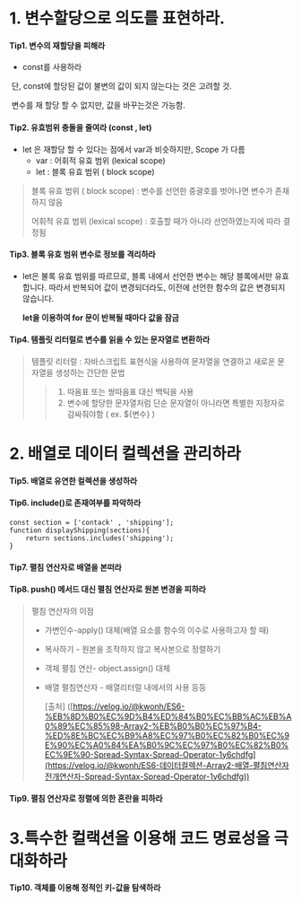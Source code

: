 

# 1. 변수할당으로 의도를 표현하라.

####  Tip1. 변수의 재할당을 피해라	

* const를 사용하라

​       단, const에 할당된 값이 불변의 값이 되지 않는다는 것은 고려할 것.

​       변수를 재 할당 할 수 없지만, 값을 바꾸는것은 가능함. 



####  Tip2. 유효범위 충돌을 줄여라 (const , let)

* let 은 재할당 할 수 있다는 점에서 var과 비슷하지만, Scope 가 다름
  * var : 어휘적 유효 범위 (lexical scope)
  * let : 블록 유효 범위 ( block scope) 

> 블록 유효 범위 ( block scope)  : 변수를 선언한 중괄호를 벗어나면 변수가 존재하지 않음
>
> 어휘적 유효 범위 (lexical scope) : 호출할 때가 아니라 선언하였는지에 따라 결정됨





#### Tip3. 블록 유효 범위 변수로 정보를 격리하라	

* let은 불록 유효 범위를 따르므로, 블록 내에서 선언한 변수는 해당 블록에서만 유효합니다. 따라서 반복되어 값이 변경되더라도, 이전에 선언한 함수의 값은 변경되지 않습니다. 

  **let을 이용하여 for 문이 반복될 때마다 값을 잠금**





#### Tip4. 템플릿 리터럴로 변수를 읽을 수 있는 문자열로 변환하라 

> 템플릿 리터럴 : 자바스크립트 표현식을 사용하여 문자열을 연결하고 새로운 문자열을 생성하는 간단한 문법 
>
> > 1. 따옴표 또는 쌍따옴표 대신 백틱을 사용
> > 2. 변수에 할당한 문자열처럼 단순 문자열이 아니라면 특별한 지정자로 감싸줘야함 ( ex. ${변수}  )





# 2. 배열로 데이터 컬렉션을 관리하라 

#### Tip5. 배열로 유연한 컬렉션을 생성하라 

#### Tip6. include()로 존재여부를 파악하라

<pre><code>const section = ['contack' , 'shipping'];
function displayShipping(sections){
	return sections.includes('shipping');
}</code></pre>

#### Tip7. 펼침 연산자로 배열을 본떠라 

#### Tip8. push() 메서드 대신 펼침 연산자로 원본 변경을 피하라

> 펼침 연산자의 이점
>
> * 가변인수-apply() 대체(배열 요소를 함수의 이수로 사용하고자 할 때)
>
> * 복사하기 - 원본을 조작하지 않고 복사본으로 정렬하기
>
> * 객체 펼침 연산- object.assign() 대체
>
> * 배열 펼침연산자 - 배열리터럴 내에서의 사용 등등 
>
>   [출처] ([https://velog.io/@kwonh/ES6-%EB%8D%B0%EC%9D%B4%ED%84%B0%EC%BB%AC%EB%A0%89%EC%85%98-Array2-%EB%B0%B0%EC%97%B4-%ED%8E%BC%EC%B9%A8%EC%97%B0%EC%82%B0%EC%9E%90%EC%A0%84%EA%B0%9C%EC%97%B0%EC%82%B0%EC%9E%90-Spread-Syntax-Spread-Operator-1y6chdfg](https://velog.io/@kwonh/ES6-데이터컬렉션-Array2-배열-펼침연산자전개연산자-Spread-Syntax-Spread-Operator-1y6chdfg))

#### Tip9. 펼침 연산자로 정렬에 의한 혼란을 피하라



# 3.특수한 컬랙션을 이용해 코드 명료성을 극대화하라

 #### Tip10. 객체를 이용해 정적인 키-값을 탐색하라

